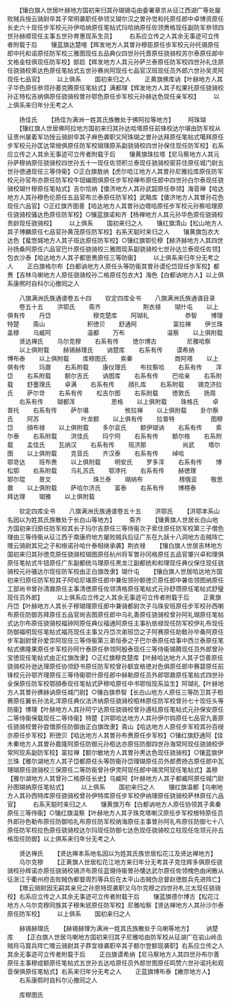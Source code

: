 <!-- { "loadSidebar": true } -->
　　【镶白旗人世居叶赫地方国初来归其孙瑚锡屯由委署章京从征江西湖广等处屡败贼兵授云骑尉卒其子常明袭职任叅领又瑚尔汉之曽孙觉和托原任郎中卓博资原任长史六十现任步军校元孙伊哈纳原任笔帖式玛哈纳原任佐领赉格现任副防军叅领四世孙赫顺现任主事五世孙育惠现系生员】
　　右系应立传之人其余无事迹可立传者附载于后
　　镶蓝旗达楚喀【辉发地方人其曽孙穆臣原任歩军校元孙托锡原任郎中托和诺原任防军校三雅图现任五品典仪四世孙托晋原任骁骑校苏尔泰原任郎中文格金柱俱现任防军校】郎启【辉发地方人其元孙萨兰泰原任防军校四世孙礼住原任骁骑校索达色原任笔帖式五世孙赛尚阿现任七品官汉班现任员外郎六世孙吴灵阿现任七品官】
　　以上俱系
　　国初来归之人
　　正黄旗佛库讷【叶赫地方人其子华色原任叅领孙塞克腾原任笔帖式】满都理【辉发地方人其子松果托原任骁骑校孙正特松吉纳俱原任骁骑校曽孙鄂色原任歩军校元孙赫达色现任亲军校】
　　以上俱系来归年分无考之人












　　扬佳氏
　　【扬佳为满洲一姓其氏族散处于佛阿拉等地方】
　　阿珠瑚
　　【镶红旗人世居佛阿拉地方国初来归其孙达哈塔原任前锋校达尔堪由防军校从征贵州屡着军功授云骑尉卒其子麻色袭职又阿珠瑚之曽孙达拜原任笔帖式噶拜原任步军校元孙匡达常绶俱原任防军校瑚理原系副骁骑校四世孙保住现任防军校】右系应立传之人其余无事迹可立传者附载于后
　　镶黄旗珠拉塔【尼马察地方人其元孙萨穆纳原任骁骑校四世孙五十一现任佐领积兰泰现任骁骑校密荪住原任城门尉五世孙徳通现任三等侍衞】○正白旗敖纳【虎尔哈江地方人其曽孙尼雅拉库原任防军校元孙官布亦原任防军校牛钮编图俱原任步军校禅布原任郎中四世孙白尔泰现任骁骑校瑚什穆原任笔帖式】吉尔恰纳【倭济地方人其孙武韶原任叅领】海音禅【哈达地方人其孙穆色伦原任五品官布兰泰原任防军校】武略库【倭济地方人其曽孙花色现任六品官】○正红旗齐图善【哈达地方人其曽孙边塔哈原任步军校元孙察哈理原任骁骑校骚达色原任防军校】○镶蓝旗诺和齐【杨禅地方人其元孙华色原任骁骑校贵龄现任骁骑校】
　　以上俱系
　　国初来归之人
　　镶红旗清山【松山地方人其子博麟原任七品官孙黄茂原任防军校】右系天聪时来归之人
　　镶黄旗包衣大达色【蜚悠城地方人其子班达原任防军校】○镶红旗鄂伦穆【赫济赫地方人其四世孙扬桑阿原任六品官巴什原任骁骑校三雅图现系副骁骑校七世孙达兰泰现任佐领】包衣沙泰【哈达地方人其子都思赉原任三等防衞】
　　以上俱系来归年分无考之人
　　正白旗格尔布【白都讷地方人原任头等防衞其曽孙谟伦岱现任歩军校】都赉【吉林乌喇地方人原任骁骑校孙二格原任包衣大】海色【白都讷地方人】以上俱系康熈时自科尔沁撤囘之人


　　八旗满洲氏族通谱卷五十四
　　钦定四库全书
　　八旗满洲氏族通谱目录
　　卷五十五
　　洪鄂氏
　　斋齐　　　　　　　荆衣禄
　　瑚什屯
　　以上俱有传
　　丹岱　　　　　　　穆克楚库
　　阿瑚礼　　　　　　恭智
　　博理　　　　　　　特楚
　　斋山　　　　　　　积徳贝
　　舒通阿　　　　　　富拉禅
　　伊兰珠　　　　　　盖穆
　　乌臧阿　　　　　　温都
　　万布　　　　　　　温察
　　以上俱附载
　　贤达禅氏
　　乌尔克穆
　　右系有传
　　徳尔博古　　　　　尼雅哈察
　　以上俱附载
　　赫锡赫理氏
　　讷楚库
　　右系有传
　　谟希纳　　　　　　博布泰
　　以上俱附载
　　库穆图氏
　　索秦　　　　　　　商阿塔
　　以上俱有传
　　玛鼐
　　右系附载
　　康仪理氏
　　布拉察哈
　　右系有传
　　浑岱
　　右系附载
　　额尔吉氏
　　讷图库
　　右系有传
　　巴哈亲
　　右系附载
　　舒墨理氏
　　卓满
　　右系有传
　　顔扎库
　　右系附载
　　锡克济拉氏
　　萨尔竒
　　右系有传
　　松吉尔图
　　右系附载
　　徳敦氏
　　扬周
　　右系有传
　　瑚都浑　　　　　　恩格
　　以上俱附载
　　珠格氏
　　卓普托
　　右系有传
　　萨尔堪　　　　　　攸拉禅
　　以上俱附载
　　卦尔察氏
　　阿苏　　　　　　　叶龙额
　　以上俱有传
　　拉普特　　　　　　图穆岱
　　顔布禄
　　以上俱附载
　　多尔衮氏
　　额伊瑚讷
　　右系有传
　　索尔泰
　　右系附载
　　洪佳氏
　　玛宁阿
　　右系有传
　　额尔格
　　右系附载
　　孟佳氏
　　瓦纳汉
　　右系有传
　　班济那　　　　　　尚武
　　塔尔图
　　以上俱附载
　　克音氏
　　齐汉泰
　　右系有传
　　绰哈　　　　　　　鄂竒达
　　班布赉
　　以上俱附载
　　明安氏
　　罗多浑
　　右系有传
　　博松鄂
　　右系附载
　　乌礼苏氏
　　鄂浡托
　　右系有传
　　赫徳理　　　　　　鄂尔琨
　　景文　　　　　　　珠兰泰
　　瑚纳布　　　　　　楞俄衮
　　敬思鼐
　　以上俱附载
　　萨哈尔济氏
　　富泰
　　右系有传
　　博楞泰　　　　　　拜达理
　　瑚雅
　　以上俱附载




　　钦定四库全书
　　八旗满洲氏族通谱卷五十五
　　洪鄂氏
　　【洪鄂本系山名因以为姓其氏族散处于长白山等地方】
　　斋齐
　　【镶黄旗人世居长白山地方国初来归原任防军校其长子玛尔吉原任三等侍衞次子索住原任防军校第三子僧色理由三等侍衞从征江西于南康府地方屡败贼兵后征广东在九妖十八洞地方击贼阵亡赠云骑尉其兄之子和络诺孙哈什泰相继承袭】荆衣禄
　　【镶白旗人世居吉林地方国初来归其孙徳克原任骁骑校瑚图原任杭州将军曽孙冈格原任五品官肇兴卓和理俱原任笔帖式牛钮原任广东副都统乌理原任黒龙江副都统和和理现任典仪保住现任骁骑校元孙骚达尔现任防军校由正白旗改隶】瑚什屯
　　【镶白旗人世居哈达地方国初来归原任防军校其子阿哈尼堪原任郎中兼佐领孙额徳贝原任郎中兼佐领图纳原任工部尚书曾孙清鼐原任主事清徳原任佐领清格原任笔帖式元孙舒瓒原任笔帖式舒璧现任员外郎】
　　以上俱系应立传之人其余无事迹可立传者附载于后
　　正黄旗丹岱【叶赫地方人其长子穆瑚理原任郎中兼骑都尉次子乌珠安班原任步军校孙西喇布原任防御苏拜原任五品官尙吉图原任郎中乌礼善原任骁骑校曾孙阿礼瑚原任笔帖式达尔布原任骁骑校福钟阿原任典仪福通阿原任主事杭依禄现任防军校伊礼布现任防御福明现任笔帖式福亮现任主事又丹岱次弟班岱之子阿赛原任助敎孙毕桑阿原任步军副尉曾孙爱崇阿现任三等侍衞第三弟恒泰之子巴尔泰原任给事中西兰泰原任笔帖式佛隆果原任步军校孙阿什泰原任叅领阿殷泰现任三等侍衞锡腾现任员外郎曾孙宝徳现任笔帖式由正红旗改隶】○正红旗穆克楚库【叶赫哈达地方人其子岱善原任骁骑校孙逊达理原任协领舒书原任防军校曾孙额宜格徳对色俱原任郎中赛碧原任前锋校元孙鄂齐理原任三等侍衞鄂什原任郎中赫勒原任员外郎鄂鼐原任笔帖式四世孙全保原任防军校鄂顔泰现任笔帖式萨穆哈原任中书鄂恒现系监生】阿瑚礼【叶赫地方人其曽孙佛赫讷原任城门尉】○镶白旗恭智【长白山地方人原任三等防卫其子栢赛原任翼长孙法礼浑原任典仪法济纳原任骁骑校栢林原任防军校曾孙七十现任头等防衞】博理【叶赫地方人其孙阿宁达原任骁骑校曾孙遵柱原任笔帖式元孙保安原任二等侍衞保载现任二等侍衞】特楚【洪鄂哈达地方人其孙伊尔钩原任七品官九善原任骁骑校曽孙尝僧原任防御由正白旗改隶】斋山【哈达地方人原任步军校其孙百绶亦原任步军校】积徳贝【哈达地方人其曽孙布赉原任步军校】○镶红旗舒通阿【佳木秦地方人其曽孙嘉隆阿原任防御元孙栢达亦原任防御四世孙海常阿现任骁骑校伊常阿现系副防军校】富拉禅【额尔敏地方人其曽孙黒达色现任骁骑校】○镶蓝旗伊兰珠【雅尔湖地方人其子岱都原任头等防衞孙岱理瑚原任员外郎费扬古原任郎中瓦理瑚原任骁骑校三保原任二等防衞曾孙伊灵阿现任郎中锡灵阿现任笔帖式】盖穆【雅尔湖地方人其曾孙二格原任长史】乌臧阿【叶赫地方人其子都臧阿原任城门尉孙图瑚纳原任笔帖式】
　　以上俱系
　　国初来归之人
　　镶红旗温都【乌喇地方人其孙西特库原任骁骑校曾孙伊特库原任步军校伊纳理原任骁骑校萨林原任六品官】
　　右系天聪时来归之人
　　镶黄旗万布【白都讷地方人原任协领其子素秦原任三等侍衞】○镶红旗温察【叶赫地方人其子珠克塔喇汉原任步军校根特原任员外郎孙色勒布原任防御哈礼布原任防军校纳海原任主事曽孙阿礼布原任防御七十八原任防军校拉色原任骁骑校达尔玛现任防御七达色现任骁骑校立柱现任佐领元孙五格现任防御】以上俱系来归年分无考之人













　　贤达禅氏
　　【贤达禅本系地名因以为姓其氏族世居松花江及贤达禅地方】
　　乌尔克穆
　　【正黄旗人世居松花江地方来归年分无考其子克住辉多俱原任骁骑校孙辉诺亦原任骁骑校锡济布原任蓝翎侍衞曽孙懐达武尔原任佐领槐色由闲散从征浙江于衢州府击败贼伪都督周烈等兵后在太平山击贼伪总督赵徳胜兵先进阵亡】
　　【赠云骑尉因无嗣其亲兄之孙恩特现袭职又乌尔克穆之四世孙札兰太现任骁骑校】右系应立传之人其余无事迹可立传者附载于后
　　镶蓝旗德尔博古【松花江地方人乌尔克穆同族其子穆朱琥原任防军校】尼雅哈察【贤达禅地方人其孙沙尔泰原任防军校】
　　以上俱系
　　国初来归之人



　　赫锡赫理氏
　　【赫锡赫理为满洲一姓其氏族散处于乌喇等地方】
　　讷楚库
　　【正白旗人世居乌喇地方国初来归其子尼雅哈由防军校从征湖广在岩山岭击贼将马寳兵阵亡赠云骑尉其子莽宜禄袭职卒其子额尔登额现袭职】右系应立传之人其余无事迹可立传者附载于后
　　正白旗谟希纳【尼马察地方人其四世孙布尔善原任主事穆成额原任笔帖式五世孙五达哈原任员外郎世图原任鸣赞六世孙诺托和观音保俱原任笔帖式】右系来归年分无考之人
　　正蓝旗博布泰【嫩奈地方人】
　　右系康熙时自科尔沁撤囘之人




　　库穆图氏
